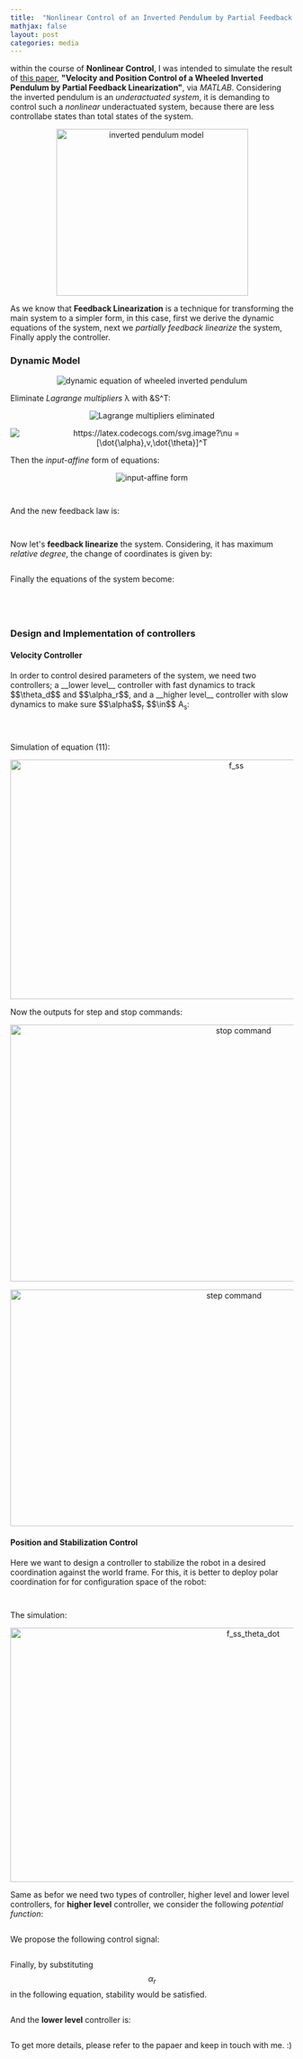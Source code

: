 ```yaml
---
title:  "Nonlinear Control of an Inverted Pendulum by Partial Feedback Linearization"
mathjax: false
layout: post
categories: media
---
```


within the course of __Nonlinear Control__, I was intended to simulate the result of [this paper](https://ieeexplore.ieee.org/document/1435497), __"Velocity and Position Control of a Wheeled Inverted Pendulum by Partial Feedback Linearization"__, via _MATLAB_. Considering the inverted pendulum is an _underactuated system_, it is demanding to control such a _nonlinear_ underactuated system, because there are less controllabe states than total states of the system.

<p style="text-align:center;">
  <img width="341" height="296" src="/img/sim_wheeled_inverted_pendulum/inverted_pendulum.png" alt="inverted pendulum model">
</p>

As we know that __Feedback Linearization__ is a technique for transforming the main system to a simpler form, in this case, first we derive the dynamic equations of the system, next we _partially feedback linearize_ the system, Finally apply the controller.

### Dynamic Model
<p style="text-align:center;">
  <img src="https://latex.codecogs.com/svg.image?M&space;(&space;q&space;)&space;\ddot{q}&space;&plus;&space;V&space;(&space;q&space;,&space;q&space;_&space;)&space;=&space;E&space;(&space;q&space;)\tau&space;&space;&plus;&space;A^T&space;(&space;q&space;)&space;\lambda;&space;\mathbf{(1)}" title=" dynamic equation of wheeled inverted pendulum" />  
</p>

Eliminate _Lagrange multipliers_ &lambda; with &S^T:

<p style="text-align:center;">
  <img src="https://latex.codecogs.com/svg.image?(&space;S^T&space;MS&space;)\dot{\nu}&space;&plus;&space;S^T&space;(&space;M&space;\dot{S}\nu&space;&plus;&space;V&space;(&space;q&space;,&space;\dot{q}))&space;=&space;S^{T}&space;E&space;(&space;q&space;)\tau&space;;&space;\mathbf{(2)}" title="Lagrange multipliers eliminated" />
</p>

<p style="text-align:center;">
  <img src="https://latex.codecogs.com/svg.image?\nu&space;=&space;[\dot{\alpha},v,\dot{\theta}]^T" title="https://latex.codecogs.com/svg.image?\nu = [\dot{\alpha},v,\dot{\theta}]^T" />
</p>

Then the _input-affine_ form of equations:

<p style="text-align:center;">
  <img src="https://latex.codecogs.com/svg.image?\dot{x}&space;=&space;f&space;(&space;x&space;)&space;&plus;&space;g&space;(&space;x&space;)&space;u;&space;x=\begin{pmatrix}&space;q_r&space;\\&space;\nu\end{pmatrix};\mathbf{(3)}" title="input-affine form" />
</p>

<p style="text-align:center;">
  <img src="https://latex.codecogs.com/svg.image?g&space;(&space;x&space;)&space;=[g_1(x),&space;g_2(x)]=&space;\begin{pmatrix}&space;0_{4*2}&space;\\&space;(S^T&space;M&space;S)^{-1}&space;S^T&space;E\end{pmatrix}_{7*2}&space;;&space;u=\begin{pmatrix}&space;\tau_r&space;\\&space;\tau_l\end{pmatrix};&space;\mathbf{(4)}" title="" />
</p>

<p style="text-align:center;">
  <img src="https://latex.codecogs.com/svg.image?f&space;(&space;x&space;)&space;=\begin{pmatrix}&space;f_1(x)&space;\\&space;f_2(x)\end{pmatrix}=\begin{pmatrix}&space;S_r&space;\nu&space;\\&space;-(S^T&space;M&space;S)^{-1}&space;S^T&space;(M\dot{S}\nu&space;&plus;&space;V(q_r,&space;\dot{q_r}))\end{pmatrix}_{7*1}&space;;&space;q_r=[x_o,y_o,\theta,\alpha]^T;\mathbf{(5)}" title="" />
</p>

And the new feedback law is:

<p style="text-align:center;">
  <img src="https://latex.codecogs.com/svg.image?\omega_1=f_2[3]&plus;v_2&space;" title="" />
</p>

<p style="text-align:center;">
  <img src="https://latex.codecogs.com/svg.image?\omega_2=f_2[1]&plus;g_1[5]v_1;&space;\mathbf{(6)}&space;" title="" />
</p>

Now let's __feedback linearize__ the system. Considering, it has maximum _relative degree_, the change of coordinates is given by:

<p style="text-align:center;">
  <img src="https://latex.codecogs.com/svg.image?z&space;=&space;T(x)=\begin{pmatrix}&space;x_3\\&space;x_7\\&space;x_4\\&space;x_5\\&space;x_1\\&space;x_2\\&space;&space;-x_5g_1[6]&plus;x_6g_1[5]\\\end{pmatrix};&space;\mathbf{(7)}" title="" />
</p>

Finally the equations of the system become:

<p style="text-align:center;">
  <img src="https://latex.codecogs.com/svg.image?\dot{z}_1=z_2,&space;\dot{z}_2=\omega_1,\dot{z}_3=z_4,\dot{z}_4=\omega_2" title="" />
</p>

<p style="text-align:center;">
  <img src="https://latex.codecogs.com/svg.image?\dot{z}_5=(\frac{z_7&plus;g_1[6]z_4}{g_1[5]})cos(z_1)" title="" />
<p/>

<p style="text-align:center;">
  <img src="https://latex.codecogs.com/svg.image?\dot{z}_6=(\frac{z_7&plus;g_1[6]z_4}{g_1[5]})sin(z_1)" title="" />
<p/>

<p style="text-align:center;">
  <img src="https://latex.codecogs.com/svg.image?\dot{z}_7=z_4(-z_4\frac{\partial&space;g_1[6]}{\partial&space;z_3}&plus;\frac{\partial&space;g_1[5]}{\partial&space;z_3}\frac{z_7&plus;g_1[6]z_4}{g_1[5]})&plus;g_1[5](f_2[2]-f_2[1]\frac{g_1[6]}{g_1[5]});&space;\mathbf{(8)}&space;" title="" />
<p/>


### Design and Implementation of controllers
#### Velocity Controller

<p>
  In order to control desired parameters of the system, we need two controllers; a __lower level__ controller with fast dynamics to track $$\theta_d$$ and $$\alpha_r$$, and a __higher level__ controller with slow dynamics to make sure $$\alpha$$<sub>r</sub> $$\in$$ A<sub>s</sub>:
</p>

<p style="text-align:center;">
  <img src="https://latex.codecogs.com/svg.image?C_l:&space;\omega_1=-k_{qv}\dot{\theta}-k_q(\theta-\theta_d),&space;\omega_2=-k_{av}\dot{\alpha}-k_a(\alpha-\alpha_r);&space;\mathbf{(9)}" title="" />
</p>

<p style="text-align:center;">
  <img src="https://latex.codecogs.com/svg.image?C_h:&space;\dot{\alpha}_r=k_rf_{ss}-k_v(\alpha^2_m-\alpha^2_r)^2(v_{ss}-v_d)\frac{f_{ss}}{\alpha_r};&space;\mathbf{(10)}" title="" />
</p>

<p style="text-align:center;">
  <img src="https://latex.codecogs.com/svg.image?\dot{v}_{ss}=f_{ss}(\alpha_r)=[\frac{1}{g_1[5]}(g_1[5]f^\alpha_{22}-f^\alpha_21g_1[6])]_{\alpha=\alpha_r};\mathbf{(11)}" title="" />
</p>

Simulation of equation (11):

<p style="text-align:center;">
  <img width="788" height="425" src="/img/sim_wheeled_inverted_pendulum/f_ss_alpha_r.png" alt="f_ss">
</p>

Now the outputs for step and stop commands:

<p style="text-align:center;">
  <img width="814" height="456" src="/img/sim_wheeled_inverted_pendulum/stop_command.png" alt="stop command">
</p>

<p style="text-align:center;">
  <img width="780" height="420" src="/img/sim_wheeled_inverted_pendulum/step_command.png" alt="step command">
</p>


#### Position and Stabilization Control
Here we want to design a controller to stabilize the robot in a desired coordination against the world frame. For this, it is better to deploy polar coordination for for configuration space of the robot:

<p style="text-align:center;">
  <img src="https://latex.codecogs.com/svg.image?P=[\rho,\phi,\theta,\alpha&space;]^T;\mathbf{(12)}" title="" />
</p>

<p style="text-align:center;">
  <img src="https://latex.codecogs.com/svg.image?\dot{v}_{ss}=f(\alpha_r,\dot{\theta})=\begin{bmatrix}(f^\alpha_{22}&plus;f^{\dot{\theta}}_{22})-(f^\alpha_{21}&plus;f^{\dot{\theta}}_{21})\frac{g_1[6]}{g_1[5]}\end{bmatrix}_{\alpha=\dot{\alpha}}&space;;\mathbf{(13)}" title="" />
</p>

The simulation:

<p style="text-align:center;">
    <img width="848" height="451" src="/img/sim_wheeled_inverted_pendulum/f_ss_alpha_r_theta_dot.png" alt="f_ss_theta_dot">
</p>

Same as befor we need two types of controller, higher level and lower level controllers, for __higher level__ controller, we consider the following _potential function_:

<p style="text-align:center;">
    <img src="https://latex.codecogs.com/svg.image?V_\Sigma=\frac{1}{2(\alpha^2_m-\alpha^2_r)}&plus;\frac{k_v(v_{ss}-v_d)^2}{2};&space;\mathbf{(14)}" title="" />
</p>

We propose the following control signal:

<p style="text-align:center;">
  <img src="https://latex.codecogs.com/svg.image?\omega_1=-\frac{\partial&space;V_\Sigma&space;}{\partial&space;\theta}-k_\omega\dot{\theta};&space;\mathbf{(15)}" title="" />
</p>

Finally, by substituting $$\alpha_r$$ in the following equation, stability would be satisfied.

<p style="text-align:center;">
  <img src="https://latex.codecogs.com/svg.image?f_{ss}(\alpha_r,&space;\dot{\theta})=-(\frac{\partial&space;V_\Sigma&space;}{\partial&space;\rho}cos(\theta-\phi)&plus;\frac{\partial&space;V_\Sigma&space;}{\partial&space;\phi}\frac{sin(\theta-\phi)}{\rho})-k_vv;\mathbf{(16)}" title="" />  
</p>

And the __lower level__ controller is:

<p style="text-align:center;">
  <img src="https://latex.codecogs.com/svg.image?\omega_2=-k_{av}\dot{\alpha}-k_a(\alpha-\alpha_r);\mathbf{(17)}" title="" />
</p>

To get more details, please refer to the papaer and keep in touch with me. :)

